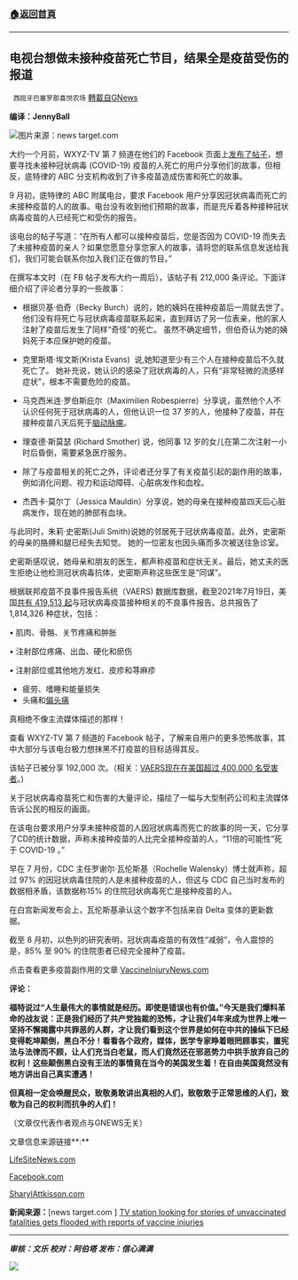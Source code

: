 ###  [:house:返回首頁](https://github.com/ourhimalayas/txt)
---


## 电视台想做未接种疫苗死亡节目，结果全是疫苗受伤的报道
` 西班牙巴塞罗那喜悦农场` [轉載自GNews](https://gnews.org/zh-hans/1603795/)

**编译：JennyBall**

![](https://assets.gnews.org/wp-content/uploads/2021/10/tempsnip34.png)图片来源：news target.com


大约一个月前，WXYZ-TV 第 7 频道在他们的 Facebook 页面上[发布了帖子](https://www.lifesitenews.com/news/tv-station-asks-for-stories-of-unvaxxed-deaths-but-gets-deluged-with-jab-death-and-injury-stories/)，想要寻找未接种冠状病毒 (COVID-19) 疫苗的人死亡的用户分享他们的故事，但相反，底特律的 ABC 分支机构收到了许多疫苗造成伤害和死亡的故事。

9 月初，底特律的 ABC 附属电台，要求 Facebook 用户分享因冠状病毒而死亡的未接种疫苗的人的故事。电台没有收到他们预期的故事，而是充斥着各种接种冠状病毒疫苗的人已经死亡和受伤的报告。

该电台的帖子写道：“在所有人都可以接种疫苗后，您是否因为 COVID-19 而失去了未接种疫苗的亲人？如果您愿意分享您家人的故事，请将您的联系信息发送给我们，我们可能会联系你加入我们正在做的节目。”

在撰写本文时（在 FB 帖子发布大约一周后），该帖子有 212,000 条评论。下面详细介绍了评论者分享的一些故事：

- 根据贝基·伯奇（Becky Burch）说的，她的姨妈在接种疫苗后一周就去世了。 他们没有将死亡与冠状病毒疫苗联系起来，直到拜访了另一位表亲，他的家人注射了疫苗后发生了同样“奇怪”的死亡。 虽然不确定细节，但伯奇认为她的姨妈死于本应保护她的疫苗。


- 克里斯塔·埃文斯(Krista Evans)  说,她知道至少有三个人在接种疫苗后不久就死亡了。 她补充说，她认识的感染了冠状病毒的人，只有“非常轻微的流感样症状”，根本不需要危险的疫苗。


- 马克西米连·罗伯斯庇尔（Maximilien Robespierre）分享说，虽然他个人不认识任何死于冠状病毒的人，但他认识一位 37 岁的人，他接种了疫苗，并在接种疫苗八天后死于[脑动脉瘤](https://www.naturalpedia.com/aneurysm-causes-side-effects-and-treatments-at-naturalpedia-com.html)。


- 理查德·斯莫瑟 (Richard Smother) 说，他同事 12 岁的女儿在第二次注射一小时后昏倒，需要紧急医疗服务。


- 除了与疫苗相关的死亡之外，评论者还分享了有关疫苗引起的副作用的故事，例如消化问题、视力和运动障碍、心脏病发作和血栓。


- 杰西卡·莫尔丁（Jessica Mauldin）分享说，她的母亲在接种疫苗四天后心脏病发作，现在她的肺部有血块。


与此同时，朱莉·史密斯(Juli Smith)说她的邻居死于冠状病毒疫苗。此外，史密斯的母亲的胳膊和腿已经失去知觉。 她的一位密友也因头痛而多次被送往急诊室。

史密斯感叹说，她母亲和朋友的医生，都声称疫苗和症状无关。最后，她丈夫的医生拒绝让他检测冠状病毒抗体，史密斯声称这些医生是“同谋”。

根据联邦疫苗不良事件报告系统（VAERS) 数据库数据，截至2021年7月19日，美国[共有 419,513 起](https://sharylattkisson.com/2021/08/covid-19-vaccine-analysis-the-most-common-adverse-events-reported-so-far/)与冠状病毒疫苗接种相关的不良事件报告。总共报告了 1,814,326 种症状，包括：

• 肌肉、骨骼、关节疼痛和肿胀

• 注射部位疼痛、出血、硬化和瘀伤

• 注射部位或其他地方发红、皮疹和荨麻疹

- 疲劳、嗜睡和能量损失
- 头痛和[偏头痛](https://www.naturalpedia.com/migraine-causes-side-effects-and-treatments-at-naturalpedia-com.html)


真相绝不像主流媒体描述的那样！

查看 WXYZ-TV 第 7 频道的 Facebook 帖子，了解来自用户的更多恐怖故事，其中大部分与该电台极力想抹黑不打疫苗的目标适得其反。

该帖子已被分享 192,000 次。（相关：[VAERS现在在美国超过 400,000 名受害者](https://www.naturalnews.com/2021-07-09-coronavirus-vaccine-injury-reports-surpass-400k-mark.html)。)

关于冠状病毒疫苗死亡和伤害的大量评论，描绘了一幅与大型制药公司和主流媒体告诉公民的相反的画面。

在该电台要求用户分享未接种疫苗的人因冠状病毒而死亡的故事的同一天，它分享了CD的统计数据，声称未接种疫苗的人比完全接种疫苗的人，“11倍的可能性”死于 COVID-19 。”

早在 7 月份，CDC 主任罗谢尔·瓦伦斯基（Rochelle Walensky）博士就声称，超过 97% 的因冠状病毒住院的人是未接种疫苗的人，但这与 CDC 自己当时发布的数据相矛盾，该数据称15% 的住院冠状病毒死亡是接种疫苗的人。

在白宫新闻发布会上，瓦伦斯基承认这个数字不包括来自 Delta 变体的更新数据。

截至 8 月初，以色列的研究表明，冠状病毒疫苗的有效性“减弱”，令人震惊的是，85% 至 90% 的住院患者已经完全接种了疫苗。

点击查看更多疫苗副作用的文章 [VaccineInjuryNews.com](https://vaccineinjurynews.com/)

**评论：**

**福特说过“人生最伟大的事情就是经历。即使是错误也有价值。”今天是我们爆料革命的战友说：正是我们经历了共产党独裁的恐怖，才让我们4年来成为世界上唯一坚持不懈揭露中共罪恶的人群，才让我们看到这个世界是如何在中共的操纵下已经变得乾坤颠倒，黑白不分！看看各个政府，媒体，医学专家睁着眼罔顾事实，置宪法与法律而不顾，让人们充当白老鼠，而人们竟然还在邪恶势力中拱手放弃自己的权利！这些颠倒黑白没有王法的事情竟在当今的美国发生着！在自由美国竟然没有地方讲出自己真实遭遇！**

**但真相一定会唤醒民众，致敬勇敢讲出真相的人们，致敬敢于正常思维的人们，致敬为自己的权利而抗争的人们！**

（文章仅代表作者观点与GNEWS无关）

文章信息来源链接**:**

[LifeSiteNews.com](https://www.lifesitenews.com/news/tv-station-asks-for-stories-of-unvaxxed-deaths-but-gets-deluged-with-jab-death-and-injury-stories/)

[Facebook.com](https://www.facebook.com/wxyzdetroit/photos/after-the-vaccines-were-available-to-everyone-did-you-lose-an-unvaccinated-loved/10158207966696135/)

[SharylAttkisson.com](https://sharylattkisson.com/2021/08/covid-19-vaccine-analysis-the-most-common-adverse-events-reported-so-far/)

**新闻来源：**[news target.com ] [TV station looking for stories of unvaccinated fatalities gets flooded with reports of vaccine injuries](https://www.newstarget.com/2021-10-16-tv-station-unvaccinated-fatalities-flooded-vaccine-injuries.html)

* * *

***审核：文乐
校对：阿伯塔
发布：信心满满***

![](https://assets.gnews.org/wp-content/uploads/2021/10/GNEWS_CH.-1-3.jpeg)
